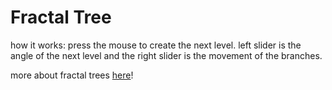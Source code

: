 # Fractal Tree

how it works: press the mouse to create the next level.
left slider is the angle of the next level and the right slider is the movement of the branches.

more about fractal trees <a href = "https://en.wikipedia.org/wiki/Fractal_tree_index">here</a>!
